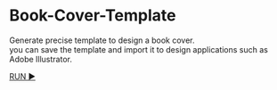 # Book-Cover-Template
Generate precise template to design a book cover.<br>
you can save the template and import it to design applications such as Adobe Illustrator.

[RUN ▶️](https://behnamazizi.github.io/Book-Cover-Template)
